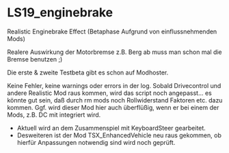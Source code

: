 # LS19_enginebrake
Realistic Enginebrake Effect
(Betaphase Aufgrund von einflussnehmenden Mods)

Realere Auswirkung der Motorbremse
z.B. Berg ab muss man schon mal die Bremse benutzen ;)

Die erste & zweite Testbeta gibt es schon auf Modhoster.

Keine Fehler, keine warnings oder errors in der log.
Sobald Drivecontrol und andere Realistic Mod raus kommen, wird das script noch angepasst...
es könnte gut sein, daß durch rm mods noch Rollwiderstand Faktoren etc. dazu kommen.
Ggf. wird dieser Mod hier auch überflüßig, wenn er bei einem der Mods, z.B. DC mit integriert wird.

- Aktuell wird an dem Zusammenspiel mit KeyboardSteer gearbeitet.
- Desweiteren ist der Mod TSX_EnhancedVehicle neu raus gekommen,
  ob hierfür Anpassungen notwendig sind wird noch geprüft.
  
